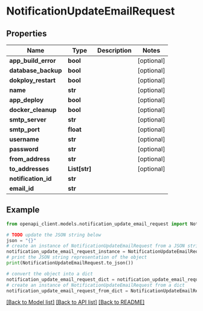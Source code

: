 # NotificationUpdateEmailRequest


## Properties

Name | Type | Description | Notes
------------ | ------------- | ------------- | -------------
**app_build_error** | **bool** |  | [optional] 
**database_backup** | **bool** |  | [optional] 
**dokploy_restart** | **bool** |  | [optional] 
**name** | **str** |  | [optional] 
**app_deploy** | **bool** |  | [optional] 
**docker_cleanup** | **bool** |  | [optional] 
**smtp_server** | **str** |  | [optional] 
**smtp_port** | **float** |  | [optional] 
**username** | **str** |  | [optional] 
**password** | **str** |  | [optional] 
**from_address** | **str** |  | [optional] 
**to_addresses** | **List[str]** |  | [optional] 
**notification_id** | **str** |  | 
**email_id** | **str** |  | 

## Example

```python
from openapi_client.models.notification_update_email_request import NotificationUpdateEmailRequest

# TODO update the JSON string below
json = "{}"
# create an instance of NotificationUpdateEmailRequest from a JSON string
notification_update_email_request_instance = NotificationUpdateEmailRequest.from_json(json)
# print the JSON string representation of the object
print(NotificationUpdateEmailRequest.to_json())

# convert the object into a dict
notification_update_email_request_dict = notification_update_email_request_instance.to_dict()
# create an instance of NotificationUpdateEmailRequest from a dict
notification_update_email_request_from_dict = NotificationUpdateEmailRequest.from_dict(notification_update_email_request_dict)
```
[[Back to Model list]](../README.md#documentation-for-models) [[Back to API list]](../README.md#documentation-for-api-endpoints) [[Back to README]](../README.md)



